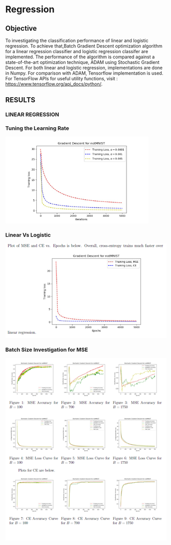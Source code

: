# Regression

## Objective
To investigating the classification performance of linear and logistic regression.
To achieve that,Batch Gradient Descent optimization algorithm for a linear regression classifier and logistic regression classifer are implemented. 
The performance of the algorithm is compared against a state-of-the-art optimization technique, ADAM using
Stochastic Gradient Descent. 
For both linear and logistic regression, implementations are done in Numpy. For comparison with ADAM, Tensorflow implementation is used.
For TensorFlow APIs for useful utility functions, visit : https://www.tensorflow.org/api_docs/python/.

## RESULTS
### LINEAR REGRESSION
### Tuning the Learning Rate
![](images/LinearTuningLR.PNG)

### Linear Vs Logistic
![](images/LinearvsLogistic.PNG)

### Batch Size Investigation for MSE
![](images/BatchSizeMSE.PNG)
